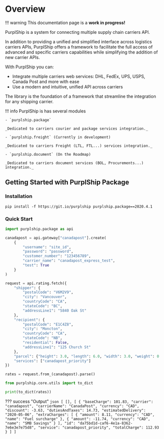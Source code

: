 # Overview

!!! warning
    This documentation page is a **work in progress!**
    

PurplShip is a system for connecting multiple supply chain carriers API.

In addition to providing a unified and simplified interface across logistics carriers APIs, PurplShip offers a framework to facilitate the full access of advanced and specific carriers capabilities while simplifying the addition of new carrier APIs.

With PurplShip you can:

- Integrate multiple carriers web services: DHL, FedEx, UPS, USPS, Canada Post and more with ease
- Use a modern and intuitive, unified API across carriers


The library is the foundation of a framework that streamline the integration for any shipping carrier.

!!! info
    PurplShip is has several modules
    
    - `purplship.package` 
    
    _Dedicated to carriers courier and package services integration._
    
    - `purplship.freight` (Currently in development)
    
    _Dedicated to carriers Freight (LTL, FTL...) services integration._
    
    - `purplship.document` (On the Roadmap)
    
    _Dedicated to carriers document services (BOL, Procurements...) integration._


## Getting Started with **PurplShip Package**


### Installation

```shell
pip install -f https://git.io/purplship purplship.package==2020.4.1
```

### Quick Start

```python
import purplship.package as api

canadapost = api.gateway["canadapost"].create(
    {
        "username": "site_id",
        "password": "password",
        "customer_number": "123456789",
        "carrier_name": "canadapost_express_test",
        "test": True
    }
)

request = api.rating.fetch({
    "shipper": {
        "postalCode": "V6M2V9",
        "city": "Vancouver",
        "countryCode": "CA",
        "stateCode": "BC",
        "addressLine1": "5840 Oak St"
    },
    "recipient": {
        "postalCode": "E1C4Z8",
        "city": "Moncton",
        "countryCode": "CA",
        "stateCode": "NB",
        "residential": False,
        "addressLine1": "125 Church St"
    },
    "parcel": {"height": 3.0, "length": 6.0, "width": 3.0, "weight": 0.5},
    "services": ["canadapost_priority"]
})

rates = request.from_(canadapost).parse()
```

```python
from purplship.core.utils import to_dict

print(to_dict(rates))
```

??? success "Output"
    ```json
    [
      [],
      [
          {
            "baseCharge": 101.83,
            "carrier": "canadapost",
            "carrierName": "CanadaPost",
            "currency": "CAD",
            "discount": -3.63,
            "dutiesAndTaxes": 14.73,
            "estimatedDelivery": "2020-05-06",
            "extraCharges": [
              {
                "amount": 8.11,
                "currency": "CAD",
                "name": "Fuel surcharge"
              },
              {
                "amount": -11.74,
                "currency": "CAD",
                "name": "SMB Savings"
              }
            ],
            "id": "da75bd1d-caf6-4e1a-8362-7e6e3e7e75d8",
            "service": "canadapost_priority",
            "totalCharge": 112.93
          }
        ]
    ]
    ```
